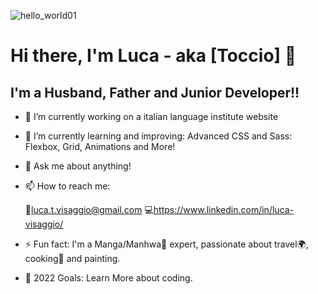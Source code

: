 ![hello_world01](https://user-images.githubusercontent.com/103050056/192831812-7ed54e98-493d-4037-b7db-01338e540af1.jpg)



# Hi there, I'm Luca - aka [Toccio] 👋


## I'm a Husband, Father and Junior Developer!!

- 🔭 I’m currently working on a italian language institute website

- 🌱 I’m currently learning and improving: Advanced CSS and Sass: Flexbox, Grid, Animations and More!

- 💬 Ask me about anything!

- 📫 How to reach me:

  📧luca.t.visaggio@gmail.com
  💻https://www.linkedin.com/in/luca-visaggio/
- ⚡ Fun fact: I'm a Manga/Manhwa🗾 expert, passionate about travel🌍, cooking🍕 and painting.
- 🥅 2022 Goals: Learn More about coding.
